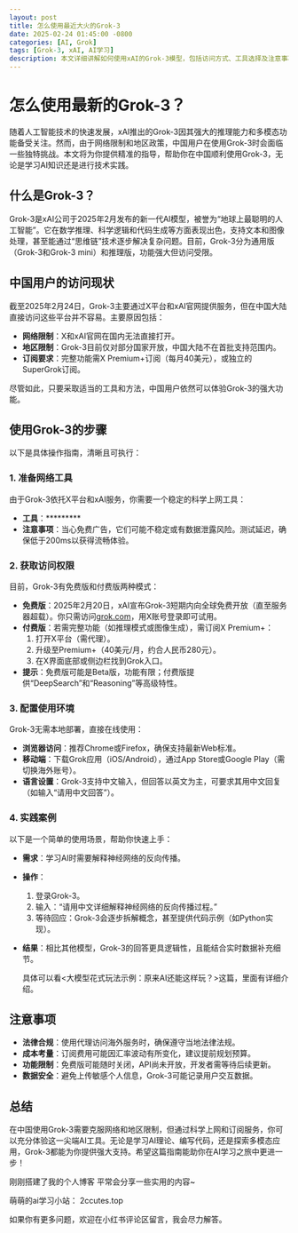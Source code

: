 ```yaml
---
layout: post
title: 怎么使用最近大火的Grok-3
date: 2025-02-24 01:45:00 -0800
categories: [AI, Grok]
tags: [Grok-3, xAI, AI学习]
description: 本文详细讲解如何使用xAI的Grok-3模型，包括访问方式、工具选择及注意事项，助力AI学习者高效利用这一强大工具。
---
```


# 怎么使用最新的Grok-3？

随着人工智能技术的快速发展，xAI推出的Grok-3因其强大的推理能力和多模态功能备受关注。然而，由于网络限制和地区政策，中国用户在使用Grok-3时会面临一些独特挑战。本文将为你提供精准的指导，帮助你在中国顺利使用Grok-3，无论是学习AI知识还是进行技术实践。

## 什么是Grok-3？

Grok-3是xAI公司于2025年2月发布的新一代AI模型，被誉为“地球上最聪明的人工智能”。它在数学推理、科学逻辑和代码生成等方面表现出色，支持文本和图像处理，甚至能通过“思维链”技术逐步解决复杂问题。目前，Grok-3分为通用版（Grok-3和Grok-3 mini）和推理版，功能强大但访问受限。

## 中国用户的访问现状

截至2025年2月24日，Grok-3主要通过X平台和xAI官网提供服务，但在中国大陆直接访问这些平台并不容易。主要原因包括：
- **网络限制**：X和xAI官网在国内无法直接打开。
- **地区限制**：Grok-3目前仅对部分国家开放，中国大陆不在首批支持范围内。
- **订阅要求**：完整功能需X Premium+订阅（每月40美元），或独立的SuperGrok订阅。

尽管如此，只要采取适当的工具和方法，中国用户依然可以体验Grok-3的强大功能。

## 使用Grok-3的步骤

以下是具体操作指南，清晰且可执行：

### 1. 准备网络工具

由于Grok-3依托X平台和xAI服务，你需要一个稳定的科学上网工具：
- **工具**：*********
- **注意事项**：当心免费广告，它们可能不稳定或有数据泄露风险。测试延迟，确保低于200ms以获得流畅体验。

### 2. 获取访问权限

目前，Grok-3有免费版和付费版两种模式：
- **免费版**：2025年2月20日，xAI宣布Grok-3短期内向全球免费开放（直至服务器超载）。你只需访问[grok.com](https://grok.com)，用X账号登录即可试用。
- **付费版**：若需完整功能（如推理模式或图像生成），需订阅X Premium+：
  1. 打开X平台（需代理）。
  2. 升级至Premium+（40美元/月，约合人民币280元）。
  3. 在X界面底部或侧边栏找到Grok入口。
- **提示**：免费版可能是Beta版，功能有限；付费版提供“DeepSearch”和“Reasoning”等高级特性。

### 3. 配置使用环境

Grok-3无需本地部署，直接在线使用：
- **浏览器访问**：推荐Chrome或Firefox，确保支持最新Web标准。
- **移动端**：下载Grok应用（iOS/Android），通过App Store或Google Play（需切换海外账号）。
- **语言设置**：Grok-3支持中文输入，但回答以英文为主，可要求其用中文回复（如输入“请用中文回答”）。

### 4. 实践案例

以下是一个简单的使用场景，帮助你快速上手：
- **需求**：学习AI时需要解释神经网络的反向传播。
- **操作**：
  1. 登录Grok-3。
  2. 输入：“请用中文详细解释神经网络的反向传播过程。”
  3. 等待回应：Grok-3会逐步拆解概念，甚至提供代码示例（如Python实现）。
- **结果**：相比其他模型，Grok-3的回答更具逻辑性，且能结合实时数据补充细节。

  具体可以看<大模型花式玩法示例：原来AI还能这样玩？>这篇，里面有详细介绍。

## 注意事项

- **法律合规**：使用代理访问海外服务时，确保遵守当地法律法规。
- **成本考量**：订阅费用可能因汇率波动有所变化，建议提前规划预算。
- **功能限制**：免费版可能随时关闭，API尚未开放，开发者需等待后续更新。
- **数据安全**：避免上传敏感个人信息，Grok-3可能记录用户交互数据。


## 总结

在中国使用Grok-3需要克服网络和地区限制，但通过科学上网和订阅服务，你可以充分体验这一尖端AI工具。无论是学习AI理论、编写代码，还是探索多模态应用，Grok-3都能为你提供强大支持。希望这篇指南能助你在AI学习之旅中更进一步！



刚刚搭建了我的个人博客 平常会分享一些实用的内容~

萌萌的ai学习小站： 2ccutes.top

如果你有更多问题，欢迎在小红书评论区留言，我会尽力解答。